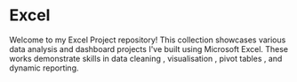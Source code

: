 # Excel
Welcome to my Excel Project repository! This collection showcases various data analysis and dashboard projects I've built using Microsoft Excel. These works demonstrate skills in data cleaning ,
visualisation , pivot tables , and dynamic reporting.

